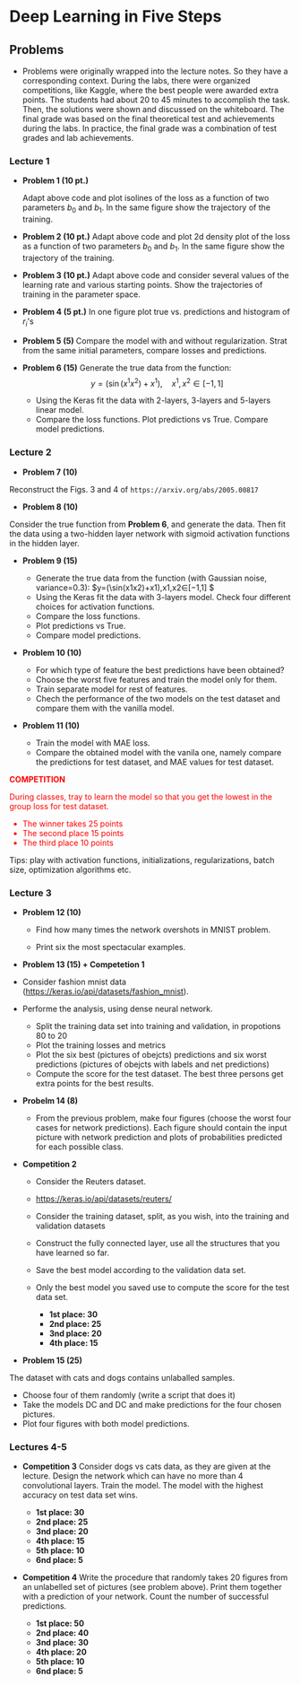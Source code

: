 # Deep Learning in Five Steps


## Problems

- Problems were originally wrapped into the lecture notes. So they have a corresponding context.
During the labs, there were organized competitions, like Kaggle, where the best people were awarded extra points. The students had about 20 to 45 minutes to accomplish the task. Then, the solutions were shown and discussed on the whiteboard.
The final grade was based on the final theoretical test and achievements during the labs. In practice, the final grade was a combination of test grades and lab achievements.

### Lecture 1

* __Problem 1 (10 pt.)__

  Adapt above code and plot isolines of the loss as a function of two parameters $b_0$ and $b_1$. In the same figure show the trajectory of the training.

* __Problem 2 (10 pt.)__
  Adapt above code and plot 2d density plot of the loss as a function of two parameters $b_0$ and $b_1$. In the same figure show the trajectory of the training.

* __Problem 3 (10 pt.)__
Adapt above code and consider several values of the learning rate and various starting points. Show the trajectories of training in the parameter space.

* __Problem 4 (5 pt.)__
In one figure plot true vs. predictions and histogram of $r_i$'s

* __Problem 5 (5)__
Compare the model with and without regularization. Strat from the same initial parameters, compare losses and predictions.

* __Problem 6 (15)__
Generate the true data from the function:
$$
y = (\sin(x^1 x^2) +x^1), \quad x^1,x^2 \in [-1,1]
$$  
  * Using the Keras fit the data with 2-layers, 3-layers and 5-layers linear model.
  * Compare the loss functions. Plot predictions vs True. Compare model predictions.

### Lecture 2

* __Problem 7 (10)__

Reconstruct the Figs. 3 and 4 of `https://arxiv.org/abs/2005.00817`

* __Problem 8 (10)__

Consider the true function from __Problem 6__, and generate the data. Then fit the data using a two-hidden layer network with sigmoid activation functions in the hidden layer.

* __Problem 9 (15)__

  * Generate the true data from the function (with Gaussian noise, variance=0.3):
  $y=(\sin(x1x2)+x1),x1,x2∈[−1,1] $
  * Using the Keras fit the data with 3-layers model. Check four different choices for activation functions.
  * Compare the loss functions.
  * Plot predictions vs True.
  * Compare model predictions.

* __Problem 10 (10)__

  * For which type of feature the best predictions have been obtained?
  * Choose the worst five features and train the model only for them.
  * Train separate model for rest of features.
  * Chech the performance of the two models on the test dataset and compare them with the vanilla model.

* __Problem 11 (10)__

  * Train the model with MAE loss.
  * Compare the obtained model with the vanila one, namely compare the predictions for test dataset, and MAE values for test dataset.
 
<font color = 'red'>**COMPETITION** </font>

<font color = 'red'> During classes, tray to learn the model so that you get the lowest in the group loss for test dataset.
  * The winner takes 25 points
  * The second place 15 points
  * The third place  10 points
</font>

Tips: play with activation functions, initializations, regularizations, batch size, optimization algorithms etc.

### Lecture 3

* __Problem 12 (10)__

  * Find how many times the network overshots in MNIST problem.

  * Print six the most spectacular examples.


* __Problem 13 (15) + Competetion 1__

* Consider fashion mnist data (https://keras.io/api/datasets/fashion_mnist).

* Performe the analysis, using dense neural network.

  * Split the training data set into training and validation, in propotions 80 to 20
  * Plot the training losses and metrics
  * Plot the six best (pictures of obejcts) predictions and six worst predictions (pictures of obejcts with labels and net predictions)
  * Compute the score for the test dataset. The best three persons get extra points for the best results.

* __Probelm 14 (8)__
  * From the previous problem, make four figures (choose the worst four cases for network predictions). Each figure should contain the input picture with network prediction and plots of probabilities predicted for each possible class.  

* **Competition 2**

  * Consider the Reuters dataset.

  * https://keras.io/api/datasets/reuters/

  * Consider the training dataset, split, as you wish, into the training and validation datasets
  * Construct the fully connected layer, use all the structures that you have learned so far.
  * Save the best model according to the validation data set.

  * Only the best model you saved use to compute the score for the test data set.

    * **1st place: 30**
    * **2nd place: 25**
    * **3nd place: 20**
    * **4th place: 15**
   
*  **Problem 15 (25)**

  The dataset with cats and dogs contains unlaballed samples.
  * Choose four of them randomly (write a script that does it)
  * Take the models DC and DC and make predictions for the four chosen pictures.
  * Plot four figures with both model predictions.

### Lectures 4-5

* **Competition 3**
  Consider dogs vs cats data, as they are given at the lecture. Design the network which can have no more than 4 convolutional layers. Train the model. The model with the highest accuracy on test data set wins.

   * **1st place: 30**
   * **2nd place: 25**
   * **3nd place: 20**
   * **4th place: 15**
   * **5th place: 10**
   * **6nd place:  5**




* **Competition 4**
  Write the procedure that randomly takes 20 figures from an unlabelled set of pictures (see problem above). Print them together with a prediction of your network. Count the number of successful predictions.

   * **1st place: 50**
   * **2nd place: 40**
   * **3nd place: 30**
   * **4th place: 20**
   * **5th place: 10**
   * **6nd place:  5**
